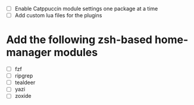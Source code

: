 - [ ] Enable Catppuccin module settings one package at a time
- [ ] Add custom lua files for the plugins

# Add the following zsh-based home-manager modules

- [ ] fzf
- [ ] ripgrep
- [ ] tealdeer
- [ ] yazi
- [ ] zoxide
